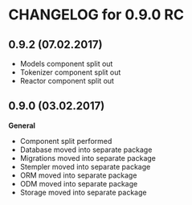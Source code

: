CHANGELOG for 0.9.0 RC
======================

0.9.2 (07.02.2017)
-----
* Models component split out
* Tokenizer component split out
* Reactor component split out

0.9.0 (03.02.2017)
-----
**General**
  * Component split performed
  * Database moved into separate package
  * Migrations moved into separate package
  * Stempler moved into separate package
  * ORM moved into separate package
  * ODM moved into separate package
  * Storage moved into separate package
